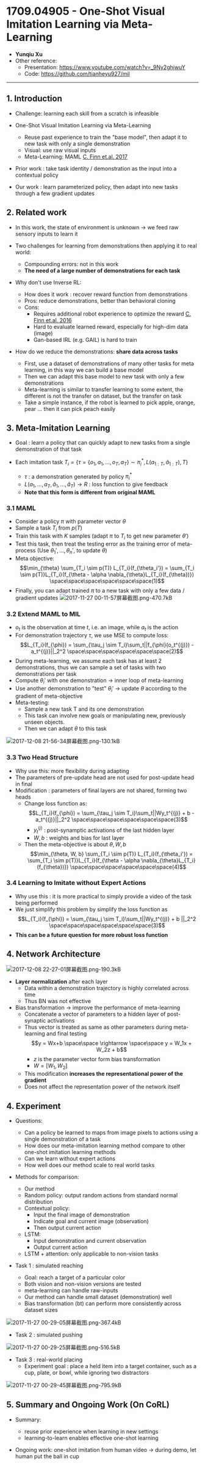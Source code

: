 ﻿# 1709.04905 - One-Shot Visual Imitation Learning via Meta-Learning

+ **Yunqiu Xu**
+ Other reference:
    + Presentation: https://www.youtube.com/watch?v=_9Ny2ghjwuY
    + Code: https://github.com/tianheyu927/mil

---

## 1. Introduction
+ Challenge: learning each skill from a scratch is infeasible
+ One-Shot Visual Imitation Learning via Meta-Learning
    + Reuse past experience to train the "base model", then adapt it to new task with only a single demonstration
    + Visual: use raw visual inputs
    + Meta-Learning: MAML [C. Finn et.al. 2017](https://arxiv.org/abs/1703.03400)

+ Prior work : take task identity / demonstration as the input into a contextual policy
+ Our work : learn parameterized policy, then adapt into new tasks through a few gradient updates


## 2. Related work
+ In this work, the state of environment is unknown $\rightarrow$ we feed raw sensory inputs to learn it
+ Two challenges for learning from demonstrations then applying it to real world:
    + Compounding errors: not in this work
    + **The need of a large number of demonstrations for each task**

+ Why don't use Inverse RL:
    + How does it work : recover reward function from demonstrations
    + Pros: reduce demonstrations, better than behavioral cloning
    + Cons: 
        + Requires additional robot experience to optimize the reward  [C. Finn et.al. 2016](https://arxiv.org/abs/1603.00448)
        + Hard to evaluate learned reward, especially for high-dim data (image)
        + Gan-based IRL (e.g. GAIL) is hard to train 
+ How do we reduce the demonstrations: **share data across tasks**
    + First, use a dataset of demonstrations of many other tasks for meta learning, in this way we can build a base model
    + Then we can adapt this base model to new task with only a few demonstrations
    + Meta-learning is similar to transfer learning to some extent, the different is not the transfer on dataset, but the transfer on task
    + Take a simple instance, if the robot is learned to pick apple, orange, pear ... then it can pick peach easily


## 3. Meta-Imitation Learning
+ Goal : learn a policy that can quickly adapt to new tasks from a single demonstration of that task

+ Each imitation task $T_i = \left\{\tau = \{o_1,a_1,...,o_T,a_T\} \sim \pi_i^*, L(a_{1:T}, \hat{a}_{1:T}), T \right\}$
    + $\tau$ : a demonstration generated by policy $\pi_i^*$
    + $L(a_1,...,a_T, \hat{a}_1, ..., \hat{a}_T) \rightarrow R$ : loss function to give feedback
    + **Note that this form is different from original MAML**

### 3.1 MAML
+ Consider a policy $\pi$ with parameter vector $\theta$
+ Sample a task $T_i$ from $p(T)$
+ Train this task with $K$ samples (adapt $\pi$ to $T_i$ to get new parameter $\theta'$)
+ Test this task, then treat the testing error as the training error of meta-process (Use $\theta_1', ..., \theta_n',$ to update $\theta$)
+ Meta objective:
    $$\min_{\theta} \sum_{T_i \sim p(T)} L_{T_i}(f_{\theta_i'}) = \sum_{T_i \sim p(T)}L_{T_i}(f_{\theta - \alpha \nabla_{\theta}L_{T_i}(f_{\theta})}) \space\space\space\space\space\space(1)$$
+ Finally, you can adapt trained $\pi$ to a new task with only a few data / gradient updates
![2017-11-27 00-11-57屏幕截图.png-470.7kB][1]

### 3.2 Extend MAML to MIL
+ $o_t$ is the observation at time $t$, i.e. an image, while $a_t$ is the action
+ For demonstration trajectory $\tau$, we use MSE to compute loss:
$$L_{T_i}(f_{\phi}) = \sum_{\tau_j \sim T_i}\sum_t||f_{\phi}(o_t^{(j)}) - a_t^{(j)}||_2^2 \space\space\space\space\space\space(2)$$
+ During meta-learning, we assume each task has at least 2 demonstrations, thus we can sample a set of tasks with two demonstrations per task
+ Compute $\theta_i'$ with one demonstration $\rightarrow$ inner loop of meta-learning
+ Use another demonstration to "test" $\theta_i'$ $\rightarrow$ update $\theta$ according to the gradient of meta-objective 
+ Meta-testing:
    + Sample a new task T and its one demonstration
    + This task can involve new goals or manipulating new, previously unseen objects.
    + Then we can adapt $\theta$ to this task

![2017-12-08 21-56-34屏幕截图.png-130.1kB][2]

### 3.3 Two Head Structure
+ Why use this: more flexibility during adapting
+ The parameters of pre-update head are not used for post-update head in final
+ Modification : parameters of final layers are not shared, forming two heads
    + Change loss function as:
    $$L_{T_i}(f_{\phi}) = \sum_{\tau_j \sim T_i}\sum_t||Wy_t^{(j)} + b - a_t^{(j)}||_2^2 \space\space\space\space\space\space(3)$$
        + $y_t^{(j)}$ : post-synamptic activations of the last hidden layer
        + $W,b$ : weights and bias for last layer
    + Then the meta-objective is about $\theta, W,b$
    $$\min_{\theta, W, b} \sum_{T_i \sim p(T)} L_{T_i}(f_{\theta_i'}) = \sum_{T_i \sim p(T)}L_{T_i}(f_{\theta - \alpha \nabla_{\theta}L_{T_i}(f_{\theta})}) \space\space\space\space\space\space(4)$$

### 3.4 Learning to Imitate without Expert Actions
+ Why use this : it is more practical to simply provide a video of the task being performed
+ We just simplify this problem by simplify the loss function as
$$L_{T_i}(f_{\phi}) = \sum_{\tau_j \sim T_i}\sum_t||Wy_t^{(j)} + b ||_2^2 \space\space\space\space\space\space(3)$$
+ **This can be a future question for more robust loss function**

## 4. Network Architecture

![2017-12-08 22-27-01屏幕截图.png-190.3kB][3]

+ **Layer normalization** after each layer
    + Data within a demonstration trajectory is highly correlated across time
    + Thus BN was not effective
+ Bias transformation $\rightarrow$ improve the performance of meta-learning
    + Concatenate a vector of parameters to a hidden layer of post-synaptic activations
    + Thus vector is treated as same as other parameters during meta-learning and final testing
    $$y = Wx+b \space\space \rightarrow \space\space y = W_1x + W_2z + b$$
        + $z$ is the parameter vector form bias transformation
        + $W = [W_1, W_2]$
    + This modification **increases the representational power of the gradient**
    + Does not affect the representation power of the network itself


## 4. Experiment

+ Questions:
    + Can a policy be learned to maps from image pixels to actions using a single demonstration of a task
    + How does our meta-imitation learning method compare to other one-shot imitation learning methods
    + Can we learn without expert actions
    + How well does our method scale to real world tasks

+ Methods for comparison:
    + Our method
    + Random policy: output random actions from standard normal distribution
    + Contextual policy: 
        + Input the final image of demonstration
        + Indicate goal and current image (observation)
        + Then output current action
    + LSTM:
        + Input demonstration and current observation
        + Output current action
    + LSTM + attention: only applicable to non-vision tasks

+ Task 1 : simulated reaching
    + Goal: reach a target of a particular color
    + Both vision and non-vision versions are tested
    + meta-learning can handle raw-inputs
    + Our method can handle small dataset (demonstration) well
    + Bias transformation (bt) can perform more consistently across dataset sizes

![2017-11-27 00-29-05屏幕截图.png-367.4kB][7]

+ Task 2 : simulated pushing

![2017-11-27 00-29-25屏幕截图.png-516.5kB][8]


+ Task 3 : real-world placing
    + Experiment goal : place a held item into a target container, such as a cup, plate, or bowl, while ignoring two distractors

![2017-11-27 00-29-45屏幕截图.png-795.9kB][9]

## 5. Summary and Ongoing Work (On CoRL)
+ Summary:
    + reuse prior experience when learning in new settings
    + learning-to-learn enables effective one-shot learning
+ Ongoing work: one-shot imitation from human video $\rightarrow$ during demo, let human put the ball in cup 


  [1]: http://static.zybuluo.com/VenturerXu/xk2uv5qbh24jqhpuhhfou2bo/2017-11-27%2000-11-57%E5%B1%8F%E5%B9%95%E6%88%AA%E5%9B%BE.png
  [2]: http://static.zybuluo.com/VenturerXu/wlwvfdch8136aof9gl4cn3y1/2017-12-08%2021-56-34%E5%B1%8F%E5%B9%95%E6%88%AA%E5%9B%BE.png
  [3]: http://static.zybuluo.com/VenturerXu/m9xya0rm2ycpfyqnedttct9u/2017-12-08%2022-27-01%E5%B1%8F%E5%B9%95%E6%88%AA%E5%9B%BE.png
  [4]: http://static.zybuluo.com/VenturerXu/wneggi8ilau5hmj4qb3rhjhx/2017-11-27%2000-25-32%E5%B1%8F%E5%B9%95%E6%88%AA%E5%9B%BE.png
  [5]: http://static.zybuluo.com/VenturerXu/dor4y3okiksugzirzannd405/MIL.png
  [6]: http://static.zybuluo.com/VenturerXu/un1gpjtiu95kcvyhwnaz6l54/2017-11-27%2000-28-50%E5%B1%8F%E5%B9%95%E6%88%AA%E5%9B%BE.png
  [7]: http://static.zybuluo.com/VenturerXu/2jy7768xn9md5ppkepvttzmn/2017-11-27%2000-29-05%E5%B1%8F%E5%B9%95%E6%88%AA%E5%9B%BE.png
  [8]: http://static.zybuluo.com/VenturerXu/6nh1t40henug7hatntbfflk0/2017-11-27%2000-29-25%E5%B1%8F%E5%B9%95%E6%88%AA%E5%9B%BE.png
  [9]: http://static.zybuluo.com/VenturerXu/dg1cd6tnkxfab1ptz8ie10rr/2017-11-27%2000-29-45%E5%B1%8F%E5%B9%95%E6%88%AA%E5%9B%BE.png